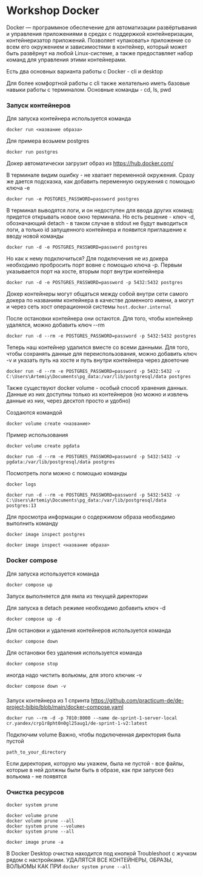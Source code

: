 # Workshop Docker

Docker — программное обеспечение для автоматизации развёртывания и управления приложениями в средах с поддержкой контейнеризации, контейнеризатор приложений. Позволяет «упаковать» приложение со всем его окружением и зависимостями в контейнер, который может быть развёрнут на любой Linux-системе, а также предоставляет набор команд для управления этими контейнерами. 

Есть два основных варианта работы с Docker - cli и desktop

Для более комфортной работы с cli также желательно иметь базовые навыки работы с терминалом. Основные команды - cd, ls, pwd



### Запуск контейнеров
Для запуска контейнера используется команда 

```docker run <название образа>```

Для примера возьмем postgres

```
docker run postgres
```
Докер автоматически загрузит образ из https://hub.docker.com/

В терминале видим ошибку - не хватает переменной окружения. Сразу же дается подсказка, как добавить переменную окружения с помощью ключа -e
```
docker run -e POSTGRES_PASSWORD=password postgres
```

В терминал выводятся логи, и он недоступен для ввода других команд: придется открывать новое окно терминала. 
Но есть решение - ключ -d, обозначающий detach - в таком случае в stdout не будут выводиться логи, а только id запущенного контейнера и появится приглашение к вводу новой команды
```
docker run -d -e POSTGRES_PASSWORD=password postgres
```

Но как к нему подключиться? Для подключения не из докера необходимо пробросить порт вовне с помощью ключа -p. Первым указывается порт на хосте, вторым порт внутри контейнера
```
docker run -d -e POSTGRES_PASSWORD=password -p 5432:5432 postgres
```

Докер контейнеры могут общаться между собой внутри сети самого докера по названиям контейнера в качестве доменного имени, а могут и через сеть хост операционной системы `host.docker.internal`


После остановки контейнера они остаются. Для того, чтобы контейнер удалялся, можно добавить ключ --rm
```
docker run -d --rm -e POSTGRES_PASSWORD=password -p 5432:5432 postgres
```


Теперь наш контейнер удалился вместе со всеми данными. Для того, чтобы сохранять данные для переиспользования, можно добавить ключ -v и указать путь на хосте и путь внутри контейнера через двоеточие
```
docker run -d --rm -e POSTGRES_PASSWORD=password -p 5432:5432 -v C:\Users\Artemiy\Documents\pg_data:/var/lib/postgresql/data postgres
```

Также существуют docker volume - особый способ хранения данных. Данные из них доступны только из контейнеров (но можно и извлечь данные из них, через десктоп просто и удобно)


Создаются командой
```
docker volume create <название>
```

Пример использования

```
docker volume create pgdata

docker run -d --rm -e POSTGRES_PASSWORD=password -p 5432:5432 -v pgdata:/var/lib/postgresql/data postgres
```



Посмотреть логи можно с помощью команды
```
docker logs
```

```
docker run -d --rm -e POSTGRES_PASSWORD=password -p 5432:5432 -v C:\Users\Artemiy\Documents\pg_data:/var/lib/postgresql/data postgres:13
```

Для просмотра информации о содержимом образа необходимо выполнить команду 
```
docker image inspect postgres
```
```
docker image inspect <название образа>
```


### Docker compose

Для запуска используется команда
```
docker compose up 
```
Запуск выполняется для ямла из текущей директории


Для запуска в detach режиме необходимо добавить ключ -d
```
docker compose up -d 
```

Для остановки и удаления контейнеров используется команда
```
docker compose down
```

Для остановки без удаления используется команда
```
docker compose stop
```

иногда надо чистить вольюмы, для этого ключик -v
```
docker compose down -v
```



###

Запуск контейнера из 1 спринта https://github.com/practicum-de/de-project-bibip/blob/main/docker-compose.yaml
```
docker run --rm -d -p 7010:8000 --name de-sprint-1-server-local cr.yandex/crp1r8pht0n0gl25aug1/de-sprint-1-v2:latest 
```

Подключим volume
Важно, чтобы подключенная директория была пустой
```
path_to_your_directory
```
Если директория, которую мы укажем, была не пустой - все файлы, которые в ней должны были быть в образе, как при запуске без вольюма - не появятся

### Очистка ресурсов

```
docker system prune
```

```
docker volume prune
docker volume prune --all
docker system prune --volumes
docker system prune --all
```

```
docker image prune -a
```

В Docker Desktop очистка находится под кнопкой Troubleshoot с жучком рядом с настройками. УДАЛЯТСЯ ВСЕ КОНТЕЙНЕРЫ, ОБРАЗЫ, ВОЛЬЮМЫ КАК ПРИ `docker system prune --all`
